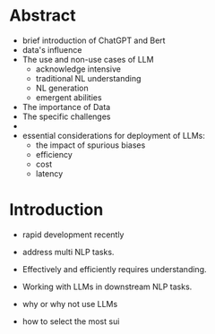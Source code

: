 # Abstract
- brief introduction of ChatGPT and Bert
- data's influence
- The use and non-use cases of LLM
	- acknowledge intensive
	- traditional NL understanding
	- NL generation
	- emergent abilities
- The importance of Data
- The specific challenges
- 
- essential considerations for deployment of LLMs:
	- the impact of spurious biases
	- efficiency
	- cost
	- latency
# Introduction
- rapid development recently
- address multi NLP tasks.
- Effectively and efficiently requires understanding.

- Working with LLMs in downstream NLP tasks.
- why or why not use LLMs
- how to select the most sui